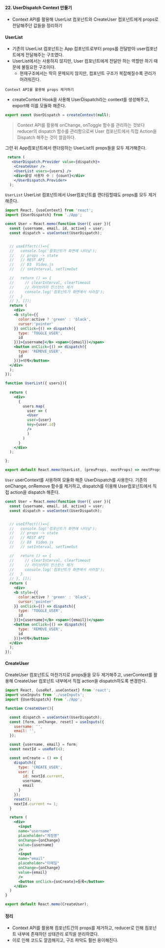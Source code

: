 #### 22.  UserDispatch Context 만들기
- Context API를 활용해 UserList 컴포넌트와 CreateUser 컴포넌트에게 props로 전달해주던 값들을 정리하기

#### UserList
- 기존의 UserList 컴포넌트는 App 컴포넌트로부터 props를 전달받아 user컴포넌트에게 전달해주는 구조였다.
- UserList에서는 사용하지 않지만, User 컴포넌트에게 전달만 하는 역할만 하기 때문에 불필요한 구조이다.
    - 현재구조에서는 딱히 문제되지 않지만, 컴포넌트 구조가 복잡해질수록 관리가 어려워진다.

`Context API를 활용해 props 제거하기`
- createContext Hook을 사용해 UserDispatch라는 context를 생성해주고, export해 이를 모듈화 해준다.

```javascript
export const UserDispatch = createContext(null);
```

> Context API를 활용해 onChange, onToggle 함수를 관리하는 것보다 reducer의 dispatch 함수를 관리함으로써 User 컴포넌트에서 직접 Action을 Dispatch 해주는 것이 깔끔하다.

그런 뒤 App컴포넌트에서 랜더링하는 UserList의 props들을 모두 제거해준다.
```jsx
 return (
   <UserDispatch.Provider value={dispatch}>
    <CreateUser />
    <UserList users={users} />
    <div>활성 사용자 수 : {count}</div>
    </UserDispatch.Provider>
  );
```

`UserList`
UserList 컴포넌트에서 User컴포넌트를 랜더링할떄도 props를 모두 제거해준다.

```jsx
import React, {useContext} from 'react';
import {UserDispatch} from './App';

const User = React.memo(function User({ user }){
  const {username, email, id, active} = user;
  const dispatch = useContext(UserDispatch);


  // useEffect(()=>{
  //   console.log('컴포넌트가 화면에 나타남');
  //   // props -> state
  //   // REST API
  //   // D3  Video.js
  //   // setInterval, setTimeOut

  //   return () => {
  //     // clearInterval, clearTimeout
  //     // 라이브러리 인스턴스 제거
  //     console.log('컴포넌트가 화면에서 사라짐');
  //   }
  // }, []);
  return (
    <div>
    <b style={{
      color:active ? 'green' : 'black',
      cursor:'pointer'
    }} onClick={() => dispatch({
      type: 'TOGGLE_USER',
      id
    })}>{username}</b> <span>({email})</span>
    <button onClick={() => dispatch({
      type: 'REMOVE_USER',
      id
    })}>삭제</button>
  </div>
  );
});

function UserList({ users}){
  
  return (
    <div>
      {
        users.map(
          user => (
          <User 
          user={user} 
          key={user.id} 
          />
          )
        )
      }
    </div>
  );

};

export default React.memo(UserList, (prevProps, nextProps) => nextProps.users === prevProps.users);
```

`User`
userContext를 사용하여 모듈화 해준 UserDispatch를 사용한다.
기존의 onChange, onRemove 함수를 제거하고, dispatch를 이용해 User컴포넌트에서 직접 action을 dispatch 해준다.

```jsx
const User = React.memo(function User({ user }){
  const {username, email, id, active} = user;
  const dispatch = useContext(UserDispatch);


  // useEffect(()=>{
  //   console.log('컴포넌트가 화면에 나타남');
  //   // props -> state
  //   // REST API
  //   // D3  Video.js
  //   // setInterval, setTimeOut

  //   return () => {
  //     // clearInterval, clearTimeout
  //     // 라이브러리 인스턴스 제거
  //     console.log('컴포넌트가 화면에서 사라짐');
  //   }
  // }, []);
  return (
    <div>
    <b style={{
      color:active ? 'green' : 'black',
      cursor:'pointer'
    }} onClick={() => dispatch({
      type: 'TOGGLE_USER',
      id
    })}>{username}</b> <span>({email})</span>
    <button onClick={() => dispatch({
      type: 'REMOVE_USER',
      id
    })}>삭제</button>
  </div>
  );
});
```
#### CreateUser
CreateUser 컴포넌트도 마찬가지로 props들을 모두 제거해주고, userContext를 활용해 CreateUser 컴포넌트 내부에서 직접 action을 dispatch하도록 변경한다.

```jsx
import React, {useRef, useContext} from 'react';
import useInputs from './useInputs';
import {UserDispatch} from './App';

function CreateUser(){

  const dispatch = useContext(UserDispatch);
  const [form, onChange, reset] = useInputs({
    username: '',
    email: '',
  });

  const {username, email} = form;
  const nextId = useRef(4);

  const onCreate = () => {
    dispatch({
      type: 'CREATE_USER',
      user: {
        id: nextId.current,
        username,
        email
      }
    });
    reset();
    nextId.current += 1;
  }

  return (
    <div>
      <input 
      name="username"  
      placeholder="계정명"
      onChange={onChange}
      value={username}
      />
      <input 
      name="email"  
      placeholder="이메일"
      onChange={onChange}
      value={email}
      />
      <button onClick={onCreate}>등록</button>
    </div>
  )
}

export default React.memo(CreateUser);
```

#### 정리
- Context API를 활용해 컴포넌트간의 props를 제거하고, reducer로 인해 컴포넌트 내부에 존재하던 상태관리 로직을 분리하였다.
- 이로 인해  코드도 깔끔해지고, 구조 파악도 훨씬 용이해진다.
